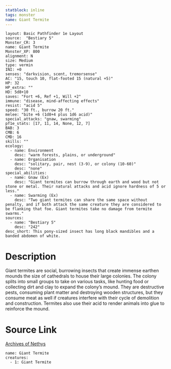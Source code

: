 ```yaml
---
statblock: inline
tags: monster
name: Giant Termite
---
```

```statblock
layout: Basic Pathfinder 1e Layout
source:  "Bestiary 5"
Monster_CR: 3
name: Giant Termite
Monster_XP: 800
alignment: N
size: Medium
type: vermin
INI: +0
senses: "darkvision, scent, tremorsense"
AC: "15, touch 10, flat-footed 15 (natural +5)"
HP: 32
HP_extra: ""
HD: 5d8+10
saves: "Fort +6, Ref +1, Will +2"
immune: "disease, mind-affecting effects"
resist: "acid 5"
speed: "30 ft., burrow 20 ft."
melee: "bite +6 (1d8+4 plus 1d6 acid)"
special_attacks: "gnaw, swarming"
pf1e_stats: [17, 11, 14, None, 12, 7]
BAB: 3
CMB: 6
CMD: 16
skills: ""
ecology:
  - name: Environment
    desc: "warm forests, plains, or underground"
  - name: Organisation
    desc: "solitary, pair, nest (3-9), or colony (10-60)"
    desc: "none"
special_abilities:
  - name: Gnaw (Ex)
    desc: "Giant termites can burrow through earth and wood but not stone or metal. Their natural attacks and acid ignore hardness of 5 or less."
  - name: Swarming (Ex)
    desc: "Two giant termites can share the same space without penalty, and if both attack the same creature they are considered to be flanking that foe. Giant termites take no damage from termite swarms."
sources:
  - name: "Bestiary 5"
    desc: "242"
desc_short: This pony-sized insect has long black mandibles and a banded abdomen of white.
```
# Description
Giant termites are social, burrowing insects that create immense earthen mounds the size of cathedrals to house their large colonies. The colony splits into small groups to take on various tasks, like hunting food or collecting dirt and clay to expand the colony’s mound. They are destructive pests, consuming plant matter and destroying wooden structures, but they consume meat as well if creatures interfere with their cycle of demolition and construction. Termites also use their acid to render animals into glue to reinforce the mound.
# Source Link
[Archives of Nethys](https://aonprd.com/MonsterDisplay.aspx?ItemName=Giant%20Termite)
```encounter-table
name: Giant Termite
creatures:
  - 1: Giant Termite
```
